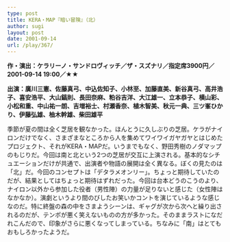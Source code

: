 ```yaml
---
type: post
title: KERA・MAP『暗い冒険』（北）
author: sugi
layout: post
date: 2001-09-14
url: /play/367/
---
```

**作・演出：ケラリーノ・サンドロヴィッチ／ザ・スズナリ／指定席3900円／2001-09-14 19:00／★★**

**出演：廣川三憲、佐藤真弓、中込佐知子、小林至、加藤直美、新谷真弓、高井浩子、喜安浩平、大山鎬則、長田奈麻、粕谷吉洋、大江雄一、立本恭子、横山彩、小松和重、中山祐一朗、吉増裕士、村瀬香奈、植木智美、秋元一典、三ツ峯ひかり、伊藤弘雄、柚木幹雄、柴田雄平**

季節が夏の間は全く芝居を観なかった。ほんとうに久しぶりの芝居。ケラがナイロンだけでなく、さまざまなところから人を集めてワイワイガヤガヤとはじめたプロジェクト、それがKERA・MAPだ。いうまでもなく、野田秀樹のノダマップのもじりだ。今回は南と北という2つの芝居が交互に上演される。基本的なシチュエーションだけが共通で、出演者や物語の展開は全く異なる。ぼくの見たのは「北」だ。今回のコンセプトは「デタラメオンリー」。ちょっと期待していたのだが、結果としてはちょっと期待はずれだった。今回は台本どうのこうのより、ナイロン以外から参加した役者（男性陣）の力量が足りないと感じた（女性陣はなかなか）。演劇というより間のびしたお笑いかコントを演じているような感じなのだ。特に終盤の森の中をさまようシーンは、ギャグが次から次へと繰り出されるのだが、テンポが悪く笑えないものの方が多かった。そのままラストになだれこんだので、印象がさらに悪くなってしまっている。ちなみに「南」はとてもおもしろかったようだ。

